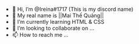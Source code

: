 - 👋 Hi, I’m @Ireina#1717 (This is my discord name)
- 👀 My real name is ||Mai Thế Quảng||
- 🌱 I’m currently learning HTML & CSS
- 💞️ I’m looking to collaborate on ...
- 📫 How to reach me ...

<!---

--->
